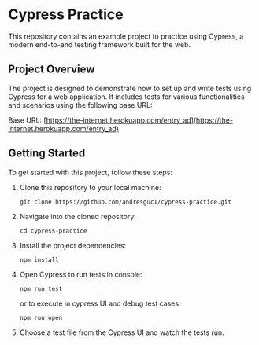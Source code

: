 # Cypress Practice

This repository contains an example project to practice using Cypress, a modern end-to-end testing framework built for the web.

## Project Overview

The project is designed to demonstrate how to set up and write tests using Cypress for a web application. It includes tests for various functionalities and scenarios using the following base URL:

Base URL: [https://the-internet.herokuapp.com/entry_ad](https://the-internet.herokuapp.com/entry_ad)

## Getting Started

To get started with this project, follow these steps:

1. Clone this repository to your local machine:
    ```
    git clone https://github.com/andresguc1/cypress-practice.git
    ```

2. Navigate into the cloned repository:
    ```
    cd cypress-practice
    ```

3. Install the project dependencies:
    ```
    npm install
    ```

4. Open Cypress to run tests in console:
    ```
    npm run test
    ```

    or to execute in cypress UI and debug test cases
     ```
    npm run open
    ```
    

5. Choose a test file from the Cypress UI and watch the tests run.

